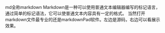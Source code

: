 md全称markdown
Markdown是一种可以使用普通文本编辑器编写的标记语言，通过简单的标记语法，它可以使普通文本内容具有一定的格式。
当然打开markdown文件最专业的还是markdownPad软件。左边是源码，右边可以看展示效果。